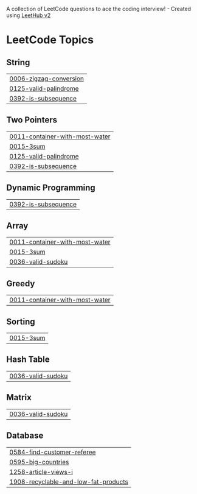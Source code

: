 A collection of LeetCode questions to ace the coding interview! - Created using [LeetHub v2](https://github.com/arunbhardwaj/LeetHub-2.0)
<!---LeetCode Topics Start-->
# LeetCode Topics
## String
|  |
| ------- |
| [0006-zigzag-conversion](https://github.com/SumitGupta016/LeetCode-Solutions/tree/master/0006-zigzag-conversion) |
| [0125-valid-palindrome](https://github.com/SumitGupta016/LeetCode-Solutions/tree/master/0125-valid-palindrome) |
| [0392-is-subsequence](https://github.com/SumitGupta016/LeetCode-Solutions/tree/master/0392-is-subsequence) |
## Two Pointers
|  |
| ------- |
| [0011-container-with-most-water](https://github.com/SumitGupta016/LeetCode-Solutions/tree/master/0011-container-with-most-water) |
| [0015-3sum](https://github.com/SumitGupta016/LeetCode-Solutions/tree/master/0015-3sum) |
| [0125-valid-palindrome](https://github.com/SumitGupta016/LeetCode-Solutions/tree/master/0125-valid-palindrome) |
| [0392-is-subsequence](https://github.com/SumitGupta016/LeetCode-Solutions/tree/master/0392-is-subsequence) |
## Dynamic Programming
|  |
| ------- |
| [0392-is-subsequence](https://github.com/SumitGupta016/LeetCode-Solutions/tree/master/0392-is-subsequence) |
## Array
|  |
| ------- |
| [0011-container-with-most-water](https://github.com/SumitGupta016/LeetCode-Solutions/tree/master/0011-container-with-most-water) |
| [0015-3sum](https://github.com/SumitGupta016/LeetCode-Solutions/tree/master/0015-3sum) |
| [0036-valid-sudoku](https://github.com/SumitGupta016/LeetCode-Solutions/tree/master/0036-valid-sudoku) |
## Greedy
|  |
| ------- |
| [0011-container-with-most-water](https://github.com/SumitGupta016/LeetCode-Solutions/tree/master/0011-container-with-most-water) |
## Sorting
|  |
| ------- |
| [0015-3sum](https://github.com/SumitGupta016/LeetCode-Solutions/tree/master/0015-3sum) |
## Hash Table
|  |
| ------- |
| [0036-valid-sudoku](https://github.com/SumitGupta016/LeetCode-Solutions/tree/master/0036-valid-sudoku) |
## Matrix
|  |
| ------- |
| [0036-valid-sudoku](https://github.com/SumitGupta016/LeetCode-Solutions/tree/master/0036-valid-sudoku) |
## Database
|  |
| ------- |
| [0584-find-customer-referee](https://github.com/SumitGupta016/LeetCode-Solutions/tree/master/0584-find-customer-referee) |
| [0595-big-countries](https://github.com/SumitGupta016/LeetCode-Solutions/tree/master/0595-big-countries) |
| [1258-article-views-i](https://github.com/SumitGupta016/LeetCode-Solutions/tree/master/1258-article-views-i) |
| [1908-recyclable-and-low-fat-products](https://github.com/SumitGupta016/LeetCode-Solutions/tree/master/1908-recyclable-and-low-fat-products) |
<!---LeetCode Topics End-->
